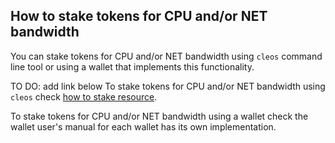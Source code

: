 ## How to stake tokens for CPU and/or NET bandwidth

You can stake tokens for CPU and/or NET bandwidth using `cleos` command line tool or using a wallet that implements this functionality.

TO DO: add link below
To stake tokens for CPU and/or NET bandwidth using `cleos` check [how to stake resource](how-to-stake-resource).

To stake tokens for CPU and/or NET bandwidth using a wallet check the wallet user's manual for each wallet has its own implementation.